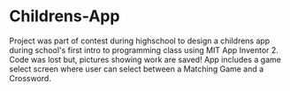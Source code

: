 # Childrens-App
Project was part of contest during highschool to design a childrens app during school's first intro to programming class using MIT App Inventor 2.
Code was lost but, pictures showing work are saved!
App includes a game select screen where user can select between a Matching Game and a Crossword.
